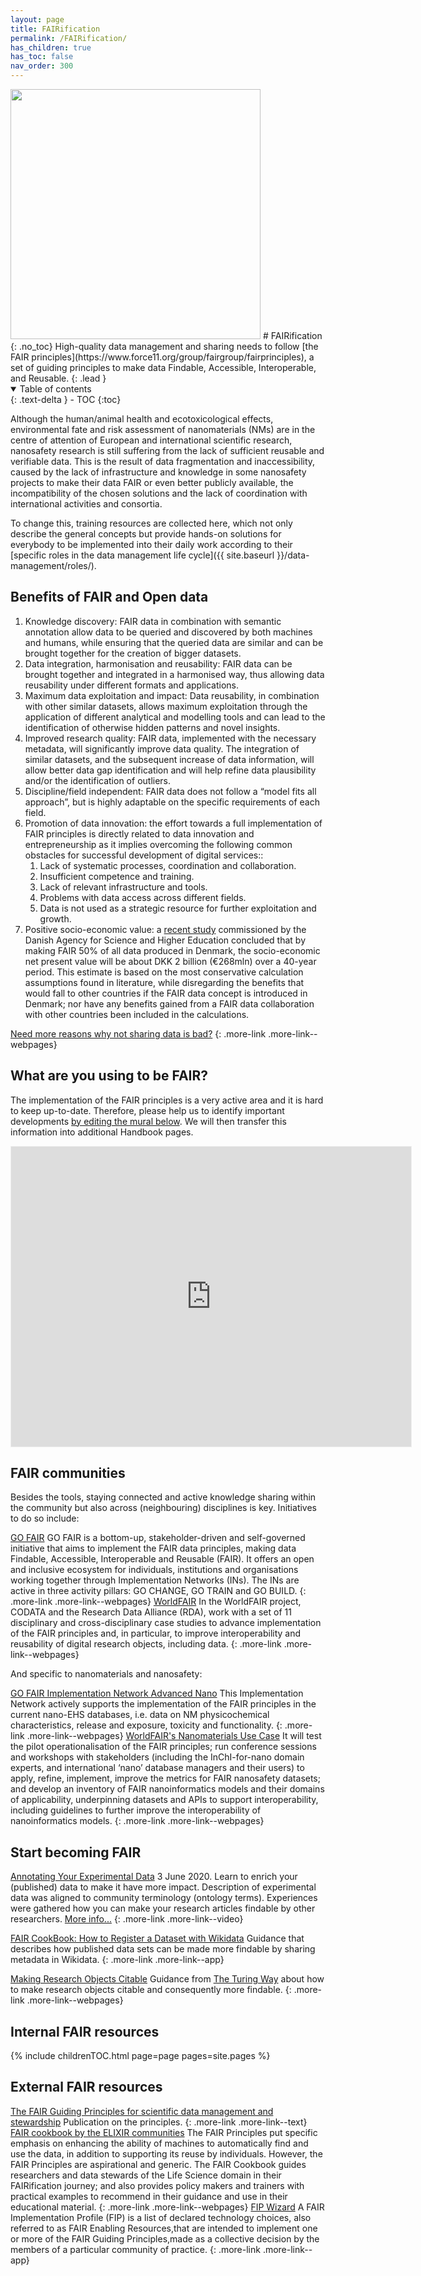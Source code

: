 ```yaml
---
layout: page
title: FAIRification
permalink: /FAIRification/
has_children: true
has_toc: false
nav_order: 300
---
```


<img src="{{ site.baseurl }}/images/FAIRification/FAIR.png" width="400" class="image--right" />
# FAIRification
{: .no_toc}
High-quality data management and sharing needs to follow [the FAIR principles](https://www.force11.org/group/fairgroup/fairprinciples), a set of guiding principles to make data Findable, Accessible, Interoperable, and Reusable.
{: .lead }

<details open markdown="block">
  <summary>
    Table of contents
  </summary>
  {: .text-delta }
- TOC
{:toc}
</details>

Although the human/animal health and ecotoxicological effects, environmental fate and risk assessment of nanomaterials (NMs) are in the centre of attention of European and international scientific research, nanosafety research is still suffering from the lack of sufficient reusable and verifiable data. This is the result of data fragmentation and inaccessibility, caused by the lack of infrastructure and knowledge in some nanosafety projects to make their data FAIR or even better publicly available, the incompatibility of the chosen solutions and the lack of coordination with international activities and consortia. 

To change this, training resources are collected here, which not only describe the general concepts but provide hands-on solutions for everybody to be implemented into their daily work according to their [specific roles in the data management life cycle]({{ site.baseurl }}/data-management/roles/).

## Benefits of FAIR and Open data
1. Knowledge discovery: FAIR data in combination with semantic annotation allow data to be queried and discovered by both machines and humans, while ensuring that the queried data are similar and can be brought together for the creation of bigger datasets.
2. Data integration, harmonisation and reusability: FAIR data can be brought together and integrated in a harmonised way, thus allowing data reusability under different formats and applications.
3. Maximum data exploitation and impact: Data reusability, in combination with other similar datasets, allows maximum exploitation through the application of different analytical and modelling tools and can lead to the identification of otherwise hidden patterns and novel insights.
4. Improved research quality: FAIR data, implemented with the necessary metadata, will significantly improve data quality. The integration of similar datasets, and the subsequent increase of data information, will allow better data gap identification and will help refine data plausibility and/or the identification of outliers.
5. Discipline/field independent: FAIR data does not follow a “model fits all approach”, but is highly adaptable on the specific requirements of each field.
6. Promotion of data innovation: the effort towards a full implementation of FAIR principles  is directly related to data innovation and entrepreneurship as it implies overcoming the following common obstacles for successful development of digital services::
    1. Lack of systematic processes, coordination and collaboration.
    2. Insufficient competence and training.
    3. Lack of relevant infrastructure and tools.
    4. Problems with data access across different fields.
    5. Data is not used as a strategic resource for further exploitation and growth.
7. Positive socio-economic value: a [recent study](https://ufm.dk/en/publications/2018/filer/preliminary-analysis-introduction-of-fair-data-in-denmark_oxford-research-og-hbs.pdf) commissioned by the Danish Agency for Science and Higher Education concluded that by making FAIR 50% of all data produced in Denmark, the socio-economic net present value will be about DKK 2 billion (€268mln) over a 40-year period. This estimate is based on the most conservative calculation assumptions found in literature, while disregarding the benefits that would fall to other countries if the FAIR data concept is introduced in Denmark; nor have any benefits gained from a FAIR data collaboration with other countries been included in the calculations.

[Need more reasons why not sharing data is bad?](whyFAIR)
{: .more-link .more-link--webpages}

## What are you using to be FAIR?
The implementation of the FAIR principles is a very active area and it is hard to keep up-to-date. Therefore, please help us to identify important developments [by editing the mural below](https://app.mural.co/t/acumenist5564/m/acumenist5564/1657266383737/eb39f2554dd859f6f7162493cb56365ca820b168?sender=u8c5a98e82311f4aac9975917). We will then transfer this information into additional Handbook pages.
<iframe src='https://app.mural.co/embed/2e55c97e-5c82-40f7-b10d-5f1257976e22'
        width='100%'
        height='480px'
        style='min-width: 640px; min-height: 480px; background-color: #f4f4f4; border: 1px solid #efefef'
        sandbox='allow-same-origin allow-scripts allow-modals allow-popups allow-popups-to-escape-sandbox'>
</iframe>

## FAIR communities
Besides the tools, staying connected and active knowledge sharing within the community but also across (neighbouring) disciplines is key. Initiatives to do so include:

[GO FAIR](https://www.go-fair.org/)
GO FAIR is a bottom-up, stakeholder-driven and self-governed initiative that aims to implement the FAIR data principles, making data Findable, Accessible, Interoperable and Reusable (FAIR). It offers an open and inclusive ecosystem for individuals, institutions and organisations working together through Implementation Networks (INs). The INs are active in three activity pillars: GO CHANGE, GO TRAIN and GO BUILD.
{: .more-link .more-link--webpages}
[WorldFAIR](https://worldfair-project.eu/)
In the WorldFAIR project, CODATA and the Research Data Alliance (RDA), work with a set of 11 disciplinary and cross-disciplinary case studies to advance implementation of the FAIR principles and, in particular, to improve interoperability and reusability of digital research objects, including data.
{: .more-link .more-link--webpages}

And specific to nanomaterials and nanosafety:

[GO FAIR Implementation Network Advanced Nano](https://www.go-fair.org/implementation-networks/overview/advancednano/)
This Implementation Network actively supports the implementation of the FAIR principles in the current nano-EHS databases, i.e. data on NM physicochemical characteristics, release and exposure, toxicity and functionality.
{: .more-link .more-link--webpages}
[WorldFAIR's Nanomaterials Use Case](https://worldfair-project.eu/case-studies-of-worldfair/#nanomaterials)
It will test the pilot operationalisation of the FAIR principles; run conference sessions and workshops with stakeholders (including the InChI-for-nano domain experts, and international ‘nano’ database managers and their users) to apply, refine, implement, improve the metrics for FAIR nanosafety datasets; and develop an inventory of FAIR nanoinformatics models and their domains of applicability, underpinning datasets and APIs to support interoperability, including guidelines to further improve the interoperability of nanoinformatics models.
{: .more-link .more-link--webpages}

## Start becoming FAIR
[Annotating Your Experimental Data](https://www.youtube.com/watch?v=YSH-COr30BI&list=PL0Q0VZW0kRfCUjAuiSbnA1SrkCz9MRiEN&index=2)
3 June 2020. Learn to enrich your (published) data to make it have more impact. Description of experimental data was aligned to community terminology (ontology terms). Experiences were gathered how you can make your research articles findable by other researchers. [More info...](https://zenodo.org/record/3772185)
{: .more-link .more-link--video}

[FAIR CookBook: How to Register a Dataset with Wikidata](https://faircookbook.elixir-europe.org/content/recipes/findability/registeringDatasets)
Guidance that describes how published data sets can be made more findable by sharing metadata in Wikidata.
{: .more-link .more-link--app}

[Making Research Objects Citable](https://the-turing-way.netlify.app/communication/citable.html)
Guidance from [The Turing Way](https://the-turing-way.netlify.app/) about how to make research objects citable and consequently more findable.
{: .more-link .more-link--webpages}


## Internal FAIR resources
{% include childrenTOC.html page=page pages=site.pages %}

## External FAIR resources
[The FAIR Guiding Principles for scientific data management and stewardship](https://www.nature.com/articles/sdata201618)
Publication on the principles.
{: .more-link .more-link--text}
[FAIR cookbook by the ELIXIR communities](https://fairplus.github.io/the-fair-cookbook/content/home.html)
The FAIR Principles put specific emphasis on enhancing the ability of machines to automatically find and use the data, in addition to supporting its reuse by individuals. However, the FAIR Principles are aspirational and generic. The FAIR Cookbook guides researchers and data stewards of the Life Science domain in their FAIRification journey; and also provides policy makers and trainers with practical examples to recommend in their guidance and use in their educational material.
{: .more-link .more-link--webpages}
[FIP Wizard](https://fip-wizard.ds-wizard.org/)
A FAIR Implementation Profile (FIP) is a list of declared technology choices, also referred to as FAIR Enabling Resources,that are intended to implement one or more of the FAIR Guiding Principles,made as a collective decision by the members of a particular community of practice.
{: .more-link .more-link--app}

